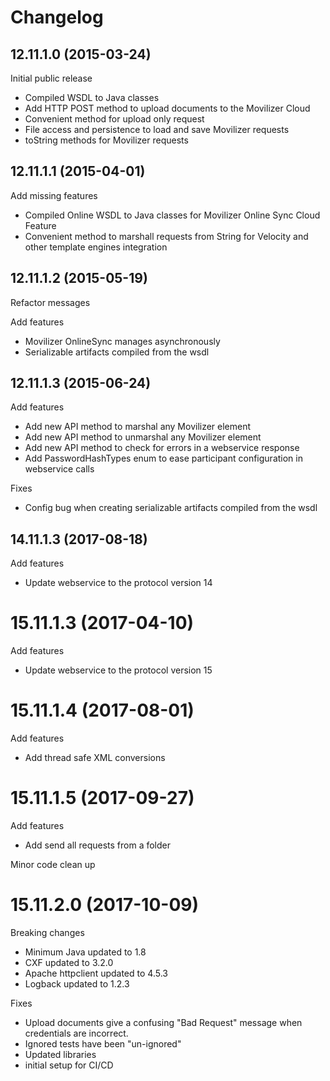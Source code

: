 # Changelog

## 12.11.1.0 (2015-03-24)

Initial public release

- Compiled WSDL to Java classes
- Add HTTP POST method to upload documents to the Movilizer Cloud
- Convenient method for upload only request
- File access and persistence to load and save Movilizer requests
- toString methods for Movilizer requests

## 12.11.1.1 (2015-04-01)

Add missing features

- Compiled Online WSDL to Java classes for Movilizer Online Sync Cloud Feature
- Convenient method to marshall requests from String for Velocity and other template engines integration

## 12.11.1.2 (2015-05-19)

Refactor messages

Add features

- Movilizer OnlineSync manages asynchronously
- Serializable artifacts compiled from the wsdl

## 12.11.1.3 (2015-06-24)

Add features

- Add new API method to marshal any Movilizer element
- Add new API method to unmarshal any Movilizer element
- Add new API method to check for errors in a webservice response
- Add PasswordHashTypes enum to ease participant configuration in webservice calls

Fixes
- Config bug when creating serializable artifacts compiled from the wsdl

## 14.11.1.3 (2017-08-18)

Add features

- Update webservice to the protocol version 14

# 15.11.1.3 (2017-04-10)

Add features

- Update webservice to the protocol version 15

# 15.11.1.4 (2017-08-01)

Add features

- Add thread safe XML conversions

# 15.11.1.5 (2017-09-27)

Add features

- Add send all requests from a folder

Minor code clean up

# 15.11.2.0 (2017-10-09)

Breaking changes

- Minimum Java updated to 1.8
- CXF updated to 3.2.0
- Apache httpclient updated to 4.5.3
- Logback updated to 1.2.3

Fixes

- Upload documents give a confusing "Bad Request" message when credentials are incorrect.
- Ignored tests have been "un-ignored"
- Updated libraries
- initial setup for CI/CD 
